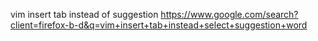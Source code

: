 vim insert tab instead of suggestion
https://www.google.com/search?client=firefox-b-d&q=vim+insert+tab+instead+select+suggestion+word



